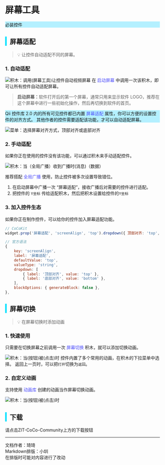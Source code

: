 # 屏幕工具
<div style="background-color: rgb(180, 240, 255);">
必装控件
</div>

<div style="border-left: 5px solid rgb(0, 225, 255); padding-left: 10px;">
<h2>屏幕适配</h2>
</div>

>💡 让控件自动适配不同的屏幕。

### 1. 自动适配

![积木：调用(屏幕工具)让控件自动视频屏幕](http://cc.zitzhen.cn/control/%E5%B1%8F%E5%B9%95%E6%8E%A7%E4%BB%B6-Qii/images/1.png)
<span>
在 <span style="color: rgb(77, 77, 251);">启动屏幕</span> 中调用一次该积木，即可让所有控件自动适配屏幕。
</span>

> <b>启动屏幕：</b>软件打开后的第一个屏幕，通常只用来显示软件 LOGO，推荐在这个屏幕中进行一些初始化操作，然后再切换到软件的首页。

<div style="background-color: rgb(180, 240, 255);">
Qii 控件库 2.0 内的所有可见控件都已内置 <span style="color: rgb(77, 77, 251);">屏幕适配</span> 属性，你可以方便的设置控件的对齐方式。
其他作者的控件需要适配该功能，才可以自动适配屏幕。
</div>

![菜单：选择屏幕对齐方式，顶部对齐或底部对齐](http://cc.zitzhen.cn/control/%E5%B1%8F%E5%B9%95%E6%8E%A7%E4%BB%B6-Qii/images/2.png)

### 2. 手动适配
如果你正在使用的控件没有该功能，可以通过积木来手动适配控件。

![积木：当（全局广播）收到广播时(消息)（数据）](http://cc.zitzhen.cn/control/%E5%B1%8F%E5%B9%95%E6%8E%A7%E4%BB%B6-Qii/images/3.png)

<span>
推荐搭配 <span style="color: rgb(77, 77, 251);">全局广播</span> 使用，防止控件被多次设置导致错位。
</span>

1. 在启动屏幕中广播一次 “屏幕适配”，接收广播后对需要的控件进行适配。
2. 把控件的 `Y坐标` 传给适配积木，然后把积木设置给控件的`Y坐标`

### 3. 加入控件生态
如果你正在制作控件，可以给你的控件加入屏幕适配功能。

```JavaScript
// CoCoKit
widget.prop('屏幕适配', 'screenAlign', 'top').dropdown({ 顶部对齐: 'top', 底部对齐: 'bottom' }).noBlock()

// 官方语法
{ 
    key: 'screenAlign', 
    label: '屏幕适配', 
    defaultValue: 'top',
    valueType: 'string', 
    dropdown: [
        { label: '顶部对齐', value: 'top' },
        { label: '底部对齐', value: 'bottom' },
    ],
    blockOptions: { generateBlock: false },
},
```
<div style="border-left: 5px solid rgb(0, 225, 255); padding-left: 10px;">
<h2>屏幕切换</h2>
</div>

>💡 在屏幕切换时添加动画
### 1. 快速使用
<span>只需要在切换屏幕之前调用一次 <span style="color: rgb(77, 77, 251);">屏幕切换</span> 积木，就可以添加切换动画。</span>

![积木：当(按钮)被(点击)时](http://cc.zitzhen.cn/control/%E5%B1%8F%E5%B9%95%E6%8E%A7%E4%BB%B6-Qii/images/4.png)
控件内置了多个常用的动画，在积木的下拉菜单中选择。
返回上一页时，可以把`打开`切换为`返回`。
### 2. 自定义动画
<span>支持使用 <span style="color: rgb(77, 77, 251);">动画库</span> 创建的动画当作屏幕切换动画。</span>

![积木：当(按钮)被(点击)时](http://cc.zitzhen.cn/control/%E5%B1%8F%E5%B9%95%E6%8E%A7%E4%BB%B6-Qii/images/5.png)

<div style="border-left: 5px solid rgb(0, 225, 255); padding-left: 10px;">
<h2> 下载</h2>
</div>
请点击ZIT-CoCo-Community上方的下载按钮

---
文档作者：琦琦  
Markdown排版：小圳  
在排版时可能对内容进行了改动  